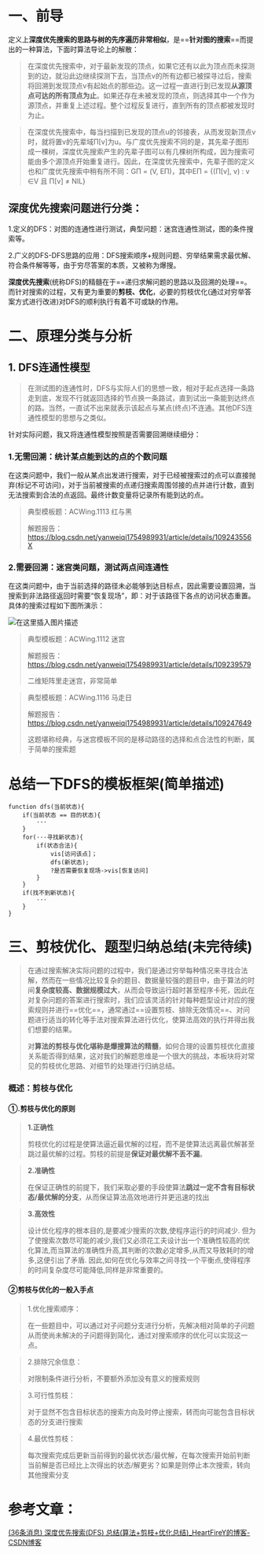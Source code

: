 # 一、前导

定义上**深度优先搜索的思路与树的先序遍历非常相似**，是==**针对图的搜索**==而提出的一种算法，下面时算法导论上的解散：

> 在深度优先搜索中，对于最新发现的顶点，如果它还有以此为顶点而未探测到的边，就沿此边继续探测下去，当顶点v的所有边都已被探寻过后，搜索将回溯到发现顶点v有起始点的那些边。这一过程一直进行到已发现**从源顶点可达的所有顶点为止**。如果还存在未被发现的顶点，则选择其中一个作为源顶点，并重复上述过程。整个过程反复进行，直到所有的顶点都被发现时为止。

> 在深度优先搜索中，每当扫描到已发现的顶点u的邻接表，从而发现新顶点v时，就将置v的先辈域Π[v]为u。与广度优先搜索不同的是，其先辈子图形成一棵树，深度优先搜索产生的先辈子图可以有几棵树所构成，因为搜索可能由多个源顶点开始重复进行。因此，在深度优先搜索中，先辈子图的定义也和广度优先搜索中稍有所不同：GΠ = (V, EΠ)，其中EΠ = {(Π[v], v) : v ∈V 且 Π[v] ≠ NIL}

## 深度优先搜索问题进行**分类**：

1.定义的DFS：对图的连通性进行测试，典型问题：迷宫连通性测试，图的条件搜索等。

2.广义的DFS-DFS思路的应用：DFS搜索顺序+规则问题、穷举结果需求最优解、符合条件解等等，由于穷尽答案的本质，又被称为爆搜。



**深度优先搜索**(统称DFS)的精髓在于==递归求解问题的思路以及回溯的处理==。而针对搜索的过程，又有更为重要的**剪枝、优化**，必要的剪枝优化(通过对穷举答案方式进行改进)对DFS的顺利执行有着不可或缺的作用。

# 二、原理分类与分析

## 1. DFS连通性模型

> 在测试图的连通性时，DFS与实际人们的思想一致，相对于起点选择一条路走到底，发现不行就返回选择的节点换一条路试，直到试出一条能到达终点的路。当然，一直试不出来就表示该起点与某点(终点)不连通。其他DFS连通性模型的思想与之类似。

针对实际问题，我又将连通性模型按照是否需要回溯继续细分：

### 1.无需回溯：统计某点能到达的点的个数问题

在这类问题中，我们一般从某点出发进行搜索，对于已经被搜索过的点可以直接抛弃(标记不可访问)，对于当前被搜索的点递归搜索周围邻接的点并进行计数，直到无法搜索到合法的点返回。最终计数变量将记录所有能到达的点。

> 典型模板题：ACWing.1113 红与黑
>
> 解题报告：https://blog.csdn.net/yanweiqi1754989931/article/details/109243556X

### 2.需要回溯：迷宫类问题，测试两点间连通性

在这类问题中，由于当前选择的路径未必能够到达目标点，因此需要设置回溯，当搜索到非法路径返回时需要“恢复现场”，即：对于该路径下各点的访问状态重置。具体的搜索过程如下图所演示：

![在这里插入图片描述](DFS%E6%B7%B1%E5%BA%A6%E4%BC%98%E5%85%88%E6%90%9C%E7%B4%A2.assets/20201110173058707.gif)

> 典型模板题：ACWing.1112 迷宫
>
> 解题报告：https://blog.csdn.net/yanweiqi1754989931/article/details/109239579
>
> 二维矩阵里走迷宫，非常简单

> 典型模板题：ACWing.1116 马走日
>
> 解题报告：https://blog.csdn.net/yanweiqi1754989931/article/details/109247649
>
> 这题堪称经典，与迷宫模板不同的是移动路径的选择和点合法性的判断，属于简单的搜索题



# 总结一下DFS的模板框架(简单描述)

```
function dfs(当前状态){
	if(当前状态 == 目的状态){
        ···
    }
    for(···寻找新状态){
        if(状态合法){
            vis[访问该点]；
            dfs(新状态);
            ?是否需要恢复现场->vis[恢复访问]
        } 
    }
    if(找不到新状态){
        ···
    }
}
```

# 三、剪枝优化、题型归纳总结(未完待续)

> 在通过搜索解决实际问题的过程中，我们是通过穷举每种情况来寻找合法解，然而在一些情况比较复杂的题目、数据量较强的题目中，由于算法的时间**复杂度较高、数据规模过大**，从而会导致运行超时甚至程序卡死，因此在对复杂问题的答案进行搜索时，我们应该灵活的针对每种题型设计对应的搜索规则并进行==优化==，通常通过==设置剪枝、排除无效情况==、对问题进行适当的转化等手法对搜索算法进行优化，使算法高效的执行并得出我们想要的结果。
>
> 对**算法的剪枝与优化堪称是爆搜算法的精髓**，如何合理的设置剪枝优化直接关系能否得到结果，这对我们的解题思维是一个很大的挑战，本板块将对常见的剪枝优化思路、对细节的处理进行归纳总结。

### 概述：剪枝与优化

#### ①.剪枝与优化的原则

> **1.正确性**
>
> 剪枝优化的过程是使算法逼近最优解的过程，而不是使算法远离最优解甚至跳过最优解的过程。剪枝的前提是**保证对最优解不丢不漏**。

> **2.准确性**
>
> 在保证正确性的前提下，我们采取必要的手段使算法**跳过一定不含有目标状态/最优解的分支**，从而保证算法高效地进行并更迅速的找出

> **3.高效性**
>
> 设计优化程序的根本目的,是要减少搜索的次数,使程序运行的时间减少. 但为了使搜索次数尽可能的减少,我们又必须花工夫设计出一个准确性较高的优化算法,而当算法的准确性升高,其判断的次数必定增多,从而又导致耗时的增多,这便引出了矛盾. 因此,如何在优化与效率之间寻找一个平衡点,使得程序的时间复杂度尽可能降低,同样是非常重要的。

#### ②剪枝与优化的一般入手点

> 1.优化搜索顺序：
>
> 在一些题目中，可以通过对子问题分支进行分析，先解决相对简单的子问题从而使尚未解决的子问题得到简化，通过对搜索顺序的优化可以实现这一点。

> 2.排除冗余信息：
>
> 对限制条件进行分析，不要额外添加没有意义的搜索规则

> 3.可行性剪枝：
>
> 对于显然不包含目标状态的搜索方向及时停止搜索，转而向可能包含目标状态的分支进行搜索

> 4.最优性剪枝：
>
> 每次搜索完成后更新当前得到的最优状态/最优解，在每次搜索开始前判断当前解是否已经比上次得出的状态/解更劣？如果是则停止本次搜索，转向其他搜索分支

# 参考文章：

[(36条消息) 深度优先搜索(DFS) 总结(算法+剪枝+优化总结)_HeartFireY的博客-CSDN博客](https://blog.csdn.net/yanweiqi1754989931/article/details/109603384)